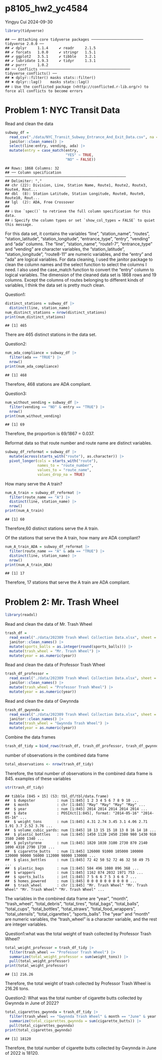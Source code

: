 p8105_hw2_yc4584
================
Yingyu Cui
2024-09-30

``` r
library(tidyverse)
```

    ## ── Attaching core tidyverse packages ──────────────────────── tidyverse 2.0.0 ──
    ## ✔ dplyr     1.1.4     ✔ readr     2.1.5
    ## ✔ forcats   1.0.0     ✔ stringr   1.5.1
    ## ✔ ggplot2   3.5.1     ✔ tibble    3.2.1
    ## ✔ lubridate 1.9.3     ✔ tidyr     1.3.1
    ## ✔ purrr     1.0.2     
    ## ── Conflicts ────────────────────────────────────────── tidyverse_conflicts() ──
    ## ✖ dplyr::filter() masks stats::filter()
    ## ✖ dplyr::lag()    masks stats::lag()
    ## ℹ Use the conflicted package (<http://conflicted.r-lib.org/>) to force all conflicts to become errors

# Problem 1: NYC Transit Data

Read and clean the data

``` r
subway_df = 
  read_csv("./data/NYC_Transit_Subway_Entrance_And_Exit_Data.csv", na = "") |> 
  janitor::clean_names() |> 
  select(line:entry, vending, ada) |>
  mutate(entry = case_match(entry, 
                            "YES" ~ TRUE,
                            "NO" ~ FALSE))
```

    ## Rows: 1868 Columns: 32
    ## ── Column specification ────────────────────────────────────────────────────────
    ## Delimiter: ","
    ## chr (22): Division, Line, Station Name, Route1, Route2, Route3, Route4, Rout...
    ## dbl  (8): Station Latitude, Station Longitude, Route8, Route9, Route10, Rout...
    ## lgl  (2): ADA, Free Crossover
    ## 
    ## ℹ Use `spec()` to retrieve the full column specification for this data.
    ## ℹ Specify the column types or set `show_col_types = FALSE` to quiet this message.

For this data set, it contains the variables “line”, “station_name”,
“routes”, “station_latitude”, “station_longitude”, “entrance_type”,
“entry”, “vending” and “ada” columns. The “line”, “station_name”,
“route1-7”, “entrance_type” and “vending” are character variables, the
“station_latitude”, “station_longitude”, “route8-11” are numeric
variables, and the “entry” and “ada” are logical variables. For data
cleaning, I used the janitor package to clean the column names and the
select function to select the columns I need. I also used the case_match
function to convert the “entry” column to logical variables. The
dimension of the cleaned data set is 1868 rows and 19 columns. Except
the columns of routes belonging to different kinds of variables, I think
the data set is pretty much clean.

Question1:

``` r
distinct_stations = subway_df |> 
  distinct(line, station_name)
num_distinct_stations = nrow(distinct_stations)
print(num_distinct_stations)
```

    ## [1] 465

There are 465 distinct stations in the data set.

Question2:

``` r
num_ada_compliance = subway_df |> 
  filter(ada == "TRUE") |> 
  nrow()
print(num_ada_compliance)
```

    ## [1] 468

Therefore, 468 stations are ADA compliant.

Question3:

``` r
num_without_vending = subway_df |> 
  filter(vending == "NO" & entry == "TRUE") |> 
  nrow()
print(num_without_vending)
```

    ## [1] 69

Therefore, the proportion is 69/1867 = 0.037.

Reformat data so that route number and route name are distinct
variables.

``` r
subway_df_reformat = subway_df |> 
  mutate(across(starts_with("route"), as.character)) |> 
  pivot_longer(cols = starts_with("route"),
               names_to = "route_number", 
               values_to = "route_name",
               values_drop_na = TRUE)
```

How many serve the A train?

``` r
num_A_train = subway_df_reformat |> 
  filter(route_name == "A") |> 
  distinct(line, station_name) |> 
  nrow()
print(num_A_train)
```

    ## [1] 60

Therefore,60 distinct stations serve the A train.

Of the stations that serve the A train, how many are ADA compliant?

``` r
num_A_train_ADA = subway_df_reformat |> 
  filter(route_name == "A" & ada == "TRUE") |> 
  distinct(line, station_name) |> 
  nrow()
print(num_A_train_ADA)
```

    ## [1] 17

Therefore, 17 stations that serve the A train are ADA compliant.

# Problem 2: Mr. Trash Wheel

``` r
library(readxl)
```

Read and clean the data of Mr. Trash Wheel

``` r
trash_df = 
  read_excel("./data/202309 Trash Wheel Collection Data.xlsx", sheet = "Mr. Trash Wheel", range = "A2:N586") |> 
  janitor::clean_names() |>
  mutate(sports_balls = as.integer(round(sports_balls))) |> 
  mutate(trash_wheel = "Mr. Trash Wheel") |> 
  mutate(year = as.numeric(year))
```

Read and clean the data of Professor Trash Wheel

``` r
trash_df_professor = 
  read_excel("./data/202309 Trash Wheel Collection Data.xlsx", sheet = "Professor Trash Wheel", range = "A2:M108") |> 
  janitor::clean_names() |> 
  mutate(trash_wheel = "Professor Trash Wheel") |> 
  mutate(year = as.numeric(year))
```

Read and clean the data of Gwynnda

``` r
trash_df_gwynnda = 
  read_excel("./data/202309 Trash Wheel Collection Data.xlsx", sheet = "Gwynnda Trash Wheel", range = "A2:L157") |> 
  janitor::clean_names() |> 
  mutate(trash_wheel = "Gwynnda Trash Wheel") |> 
  mutate(year = as.numeric(year))
```

Combine the data frames

``` r
trash_df_tidy = bind_rows(trash_df, trash_df_professor, trash_df_gwynnda)
```

number of observations in the combined data frame

``` r
total_observations <- nrow(trash_df_tidy)
```

Therefore, the total number of observations in the combined data frame
is 845. examples of these variables

``` r
str(trash_df_tidy)
```

    ## tibble [845 × 15] (S3: tbl_df/tbl/data.frame)
    ##  $ dumpster          : num [1:845] 1 2 3 4 5 6 7 8 9 10 ...
    ##  $ month             : chr [1:845] "May" "May" "May" "May" ...
    ##  $ year              : num [1:845] 2014 2014 2014 2014 2014 ...
    ##  $ date              : POSIXct[1:845], format: "2014-05-16" "2014-05-16" ...
    ##  $ weight_tons       : num [1:845] 4.31 2.74 3.45 3.1 4.06 2.71 1.91 3.7 2.52 3.76 ...
    ##  $ volume_cubic_yards: num [1:845] 18 13 15 15 18 13 8 16 14 18 ...
    ##  $ plastic_bottles   : num [1:845] 1450 1120 2450 2380 980 1430 910 3580 2400 1340 ...
    ##  $ polystyrene       : num [1:845] 1820 1030 3100 2730 870 2140 1090 4310 2790 1730 ...
    ##  $ cigarette_butts   : num [1:845] 126000 91000 105000 100000 120000 90000 56000 112000 98000 130000 ...
    ##  $ glass_bottles     : num [1:845] 72 42 50 52 72 46 32 58 49 75 ...
    ##  $ plastic_bags      : num [1:845] 584 496 1080 896 368 ...
    ##  $ wrappers          : num [1:845] 1162 874 2032 1971 753 ...
    ##  $ sports_balls      : int [1:845] 7 5 6 6 7 5 3 6 6 7 ...
    ##  $ homes_powered     : num [1:845] 0 0 0 0 0 0 0 0 0 0 ...
    ##  $ trash_wheel       : chr [1:845] "Mr. Trash Wheel" "Mr. Trash Wheel" "Mr. Trash Wheel" "Mr. Trash Wheel" ...

The variables in the combined data frame are “year”, “month”,
“trash_wheel”, “total_debris”, “total_tires”, “total_bags”,
“total_balls”, “total_cups”, “total_bottles”, “total_straws”,
“total_food_wrappers”, “total_utensils”, “total_cigarettes”,
“sports_balls”. The “year” and “month” are numeric variables, the
“trash_wheel” is a character variable, and the rest are integer
variables.

Question1:what was the total weight of trash collected by Professor
Trash Wheel?

``` r
total_weight_professor = trash_df_tidy |> 
  filter(trash_wheel == "Professor Trash Wheel") |> 
  summarize(total_weight_professor = sum(weight_tons)) |> 
  pull(total_weight_professor)
print(total_weight_professor)
```

    ## [1] 216.26

Therefore, the total weight of trash collected by Professor Trash Wheel
is 216.26 tons.

Question2: What was the total number of cigarette butts collected by
Gwynnda in June of 2022?

``` r
total_cigarettes_gwynnda = trash_df_tidy |> 
  filter(trash_wheel == "Gwynnda Trash Wheel" & month == "June" & year == 2022) |> 
  summarize(total_cigarettes_gwynnda = sum(cigarette_butts)) |> 
  pull(total_cigarettes_gwynnda)
print(total_cigarettes_gwynnda)
```

    ## [1] 18120

Therefore, the total number of cigarette butts collected by Gwynnda in
June of 2022 is 18120.
